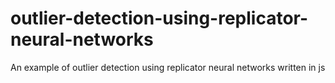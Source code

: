 # outlier-detection-using-replicator-neural-networks
An example of outlier detection using replicator neural networks written in js
